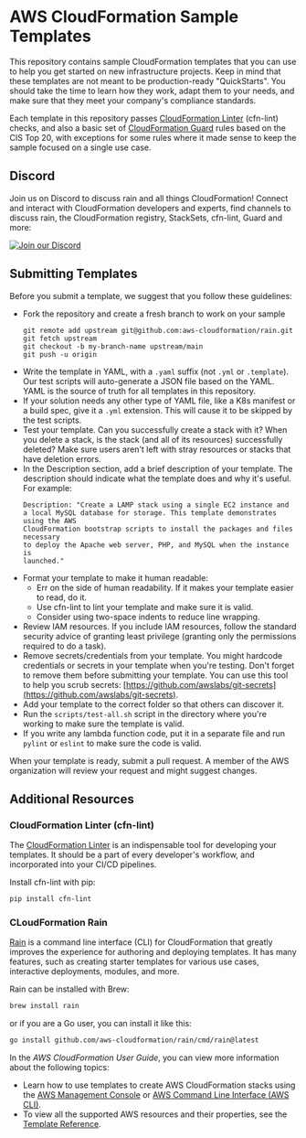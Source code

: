 # AWS CloudFormation Sample Templates

This repository contains sample CloudFormation templates that you can use
to help you get started on new infrastructure projects. Keep in mind that these 
templates are not meant to be production-ready "QuickStarts". You should 
take the time to learn how they work, adapt them to your needs, and make sure
that they meet your company's compliance standards.

Each template in this repository passes
[CloudFormation Linter](https://github.com/aws-cloudformation/cfn-lint)
(cfn-lint) checks, and also a basic set of
[CloudFormation Guard](https://github.com/aws-cloudformation/cloudformation-guard)
 rules based on the CIS Top 20, with exceptions for some rules where it
made sense to keep the sample focused on a single use case.

## Discord

Join us on Discord to discuss rain and all things CloudFormation! Connect and
interact with CloudFormation developers and experts, find channels to discuss
rain, the CloudFormation registry, StackSets, cfn-lint, Guard and more:

[![Join our Discord](https://discordapp.com/api/guilds/981586120448020580/widget.png?style=banner3)](https://discord.gg/9zpd7TTRwq)

## Submitting Templates

Before you submit a template, we suggest that you follow these guidelines:

- Fork the repository and create a fresh branch to work on your sample
  ```
  git remote add upstream git@github.com:aws-cloudformation/rain.git
  git fetch upstream
  git checkout -b my-branch-name upstream/main
  git push -u origin
  ```
- Write the template in YAML, with a `.yaml` suffix (not `.yml` or
  `.template`). Our test scripts will auto-generate a JSON file based on the
  YAML. YAML is the source of truth for all templates in this repository.
- If your solution needs any other type of YAML file, like a K8s manifest 
  or a build spec, give it a `.yml` extension. This will cause it to be skipped
  by the test scripts.
- Test your template. Can you successfully create a stack with it?  When you
  delete a stack, is the stack (and all of its resources) successfully deleted?
  Make sure users aren't left with stray resources or stacks that have deletion
  errors.
- In the Description section, add a brief description of your template. The
  description should indicate what the template does and why it's useful. For
  example:
  ```
  Description: "Create a LAMP stack using a single EC2 instance and
  a local MySQL database for storage. This template demonstrates using the AWS
  CloudFormation bootstrap scripts to install the packages and files necessary
  to deploy the Apache web server, PHP, and MySQL when the instance is
  launched."
  ```
- Format your template to make it human readable:
  - Err on the side of human readability. If it makes your template easier to
    read, do it.
  - Use cfn-lint to lint your template and make sure it is valid.
  - Consider using two-space indents to reduce line wrapping.
- Review IAM resources. If you include IAM resources, follow the standard
  security advice of granting least privilege (granting only the permissions
  required to do a task).
- Remove secrets/credentials from your template. You might hardcode credentials
  or secrets in your template when you're testing. Don't forget to remove them
  before submitting your template. You can use this tool to help you scrub
  secrets:
  [https://github.com/awslabs/git-secrets](https://github.com/awslabs/git-secrets).
- Add your template to the correct folder so that others can discover it.
- Run the `scripts/test-all.sh` script in the directory where you're working to 
  make sure the template is valid.
- If you write any lambda function code, put it in a separate file and run
  `pylint` or `eslint` to make sure the code is valid.

When your template is ready, submit a pull request. A member of the AWS
organization will review your request and might suggest changes. 

## Additional Resources

### CloudFormation Linter (cfn-lint)

The [CloudFormation Linter](https://github.com/aws-cloudformation/cfn-lint) is
an indispensable tool for developing your templates. It should be a part of
every developer's workflow, and incorporated into your CI/CD pipelines.

Install cfn-lint with pip:

```sh
pip install cfn-lint
```

### CLoudFormation Rain

[Rain](https://github.com/aws-cloudformation/rain) is a command line interface
(CLI) for CloudFormation that greatly improves the experience for authoring and
deploying templates. It has many features, such as creating starter templates
for various use cases, interactive deployments, modules, and more.

Rain can be installed with Brew:

```sh
brew install rain
```

or if you are a Go user, you can install it like this:

```sh
go install github.com/aws-cloudformation/rain/cmd/rain@latest
```


In the *AWS CloudFormation User Guide*, you can view more information about the
following topics:

- Learn how to use templates to create AWS CloudFormation stacks using the
  [AWS Management Console](http://docs.aws.amazon.com/AWSCloudFormation/latest/UserGuide/cfn-console-create-stack.html)
  or
  [AWS Command Line Interface (AWS CLI)](http://docs.aws.amazon.com/AWSCloudFormation/latest/UserGuide/using-cfn-cli-creating-stack.html).
- To view all the supported AWS resources and their properties, see the
  [Template Reference](http://docs.aws.amazon.com/AWSCloudFormation/latest/UserGuide/template-reference.html).
